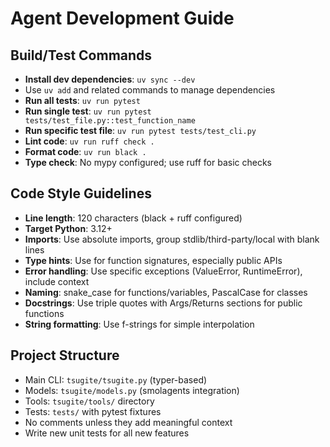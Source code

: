# Agent Development Guide

## Build/Test Commands

- **Install dev dependencies**: `uv sync --dev`
- Use `uv add` and related commands to manage dependencies
- **Run all tests**: `uv run pytest`
- **Run single test**: `uv run pytest tests/test_file.py::test_function_name`
- **Run specific test file**: `uv run pytest tests/test_cli.py`
- **Lint code**: `uv run ruff check .`
- **Format code**: `uv run black .`
- **Type check**: No mypy configured; use ruff for basic checks

## Code Style Guidelines

- **Line length**: 120 characters (black + ruff configured)
- **Target Python**: 3.12+
- **Imports**: Use absolute imports, group stdlib/third-party/local with blank lines
- **Type hints**: Use for function signatures, especially public APIs
- **Error handling**: Use specific exceptions (ValueError, RuntimeError), include context
- **Naming**: snake_case for functions/variables, PascalCase for classes
- **Docstrings**: Use triple quotes with Args/Returns sections for public functions
- **String formatting**: Use f-strings for simple interpolation

## Project Structure

- Main CLI: `tsugite/tsugite.py` (typer-based)
- Models: `tsugite/models.py` (smolagents integration)
- Tools: `tsugite/tools/` directory
- Tests: `tests/` with pytest fixtures
- No comments unless they add meaningful context
- Write new unit tests for all new features
